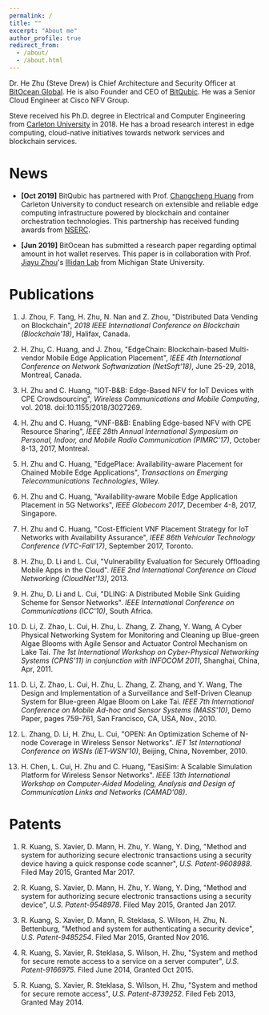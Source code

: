 ```yaml
---
permalink: /
title: ""
excerpt: "About me"
author_profile: true
redirect_from: 
  - /about/
  - /about.html
---
```


Dr. He Zhu (Steve Drew) is Chief Architecture and Security Officer at
[BitOcean Global](https://oceanex.pro/en/aboutus). He is also Founder
and CEO of [BitQubic](https://www.bitqubic.com). He was a Senior Cloud
Engineer at Cisco NFV Group.

Steve received his Ph.D. degree in Electrical and Computer Engineering from
[Carleton University](https://carleton.ca) in 2018. He has a broad research
interest in edge computing, cloud-native initiatives towards network services
and blockchain services.


News
======

* **[Oct 2019]** BitQubic has partnered with
Prof. [Changcheng Huang](http://www.sce.carleton.ca/faculty/huang.html)
from Carleton University to conduct research on extensible and reliable
edge computing infrastructure powered by blockchain and container orchestration
technologies. This partnership has received funding awards from
[NSERC](http://www.nserc-crsng.gc.ca/index_eng.asp). 

* **[Jun 2019]** BitOcean has submitted a research paper regarding
optimal amount in hot wallet reserves. This paper is in collaboration
with Prof. [Jiayu Zhou](http://jiayuzhou.github.io/)'s
[Illidan Lab](http://illidanlab.github.io/) from Michigan State University.


Publications
======

1.  J. Zhou, F. Tang, H. Zhu, N. Nan and Z. Zhou,
"Distributed Data Vending on Blockchain",
_2018 IEEE International Conference on Blockchain (Blockchain'18)_, Halifax, Canada.

1. H. Zhu, C. Huang, and J. Zhou,
"EdgeChain: Blockchain-based Multi-vendor Mobile Edge Application Placement",
_IEEE 4th International Conference on Network Softwarization (NetSoft'18)_,
June 25-29, 2018, Montreal, Canada.

1. H. Zhu and C. Huang,
"IOT-B&B: Edge-Based NFV for IoT Devices with CPE Crowdsourcing",
_Wireless Communications and Mobile Computing_, vol. 2018. doi:10.1155/2018/3027269.

1. H. Zhu and C. Huang,
"VNF-B&B: Enabling Edge-based NFV with CPE Resource Sharing",
_IEEE 28th Annual International Symposium on Personal, Indoor, and Mobile Radio
Communication (PIMRC'17)_, October 8-13, 2017, Montreal.

1. H. Zhu and C. Huang,
"EdgePlace: Availability-aware Placement for Chained Mobile Edge Applications",
_Transactions on Emerging Telecommunications Technologies_, Wiley.

1. H. Zhu and C. Huang,
"Availability-aware Mobile Edge Application Placement in 5G Networks",
_IEEE Globecom 2017_, December 4-8, 2017, Singapore.

1. H. Zhu and C. Huang,
"Cost-Efficient VNF Placement Strategy for IoT Networks with Availability Assurance",
_IEEE 86th Vehicular Technology Conference (VTC-Fall'17)_, September 2017, Toronto.

1. H. Zhu, D. Li and L. Cui,
"Vulnerability Evaluation for Securely Offloading Mobile Apps in the Cloud".
_IEEE 2nd International Conference on Cloud Networking (CloudNet'13)_, 2013.

1. H. Zhu, D. Li and L. Cui,
"DLING: A Distributed Mobile Sink Guiding Scheme for Sensor Networks".
_IEEE International Conference on Communications (ICC'10)_, South Africa.
  
1. D. Li, Z. Zhao, L. Cui, H. Zhu, L. Zhang, Z. Zhang, Y. Wang,
A Cyber Physical Networking System for Monitoring and Cleaning up Blue-green Algae
Blooms with Agile Sensor and Actuator Control Mechanism on Lake Tai.
_The 1st International Workshop on Cyber-Physical Networking Systems (CPNS'11)
in conjunction with INFOCOM 2011_, Shanghai, China, Apr, 2011.

1. D. Li, Z. Zhao, L. Cui, H. Zhu, L. Zhang, Z. Zhang, and Y. Wang,
The Design and Implementation of a Surveillance and Self-Driven Cleanup System for
Blue-green Algae Bloom on Lake Tai.
_IEEE 7th International Conference on Mobile Ad-hoc and Sensor Systems (MASS'10)_,
Demo Paper, pages 759-761, San Francisco, CA, USA, Nov., 2010.

1. L. Zhang, D. Li, H. Zhu, L. Cui,
"OPEN: An Optimization Scheme of N-node Coverage in Wireless Sensor Networks".
_IET 1st International Conference on WSNs (IET-WSN'10)_, Beijing, China, November, 2010.

1. H. Chen, L. Cui, H. Zhu and C. Huang,
"EasiSim: A Scalable Simulation Platform for Wireless Sensor Networks".
_IEEE 13th International Workshop on Computer-Aided Modeling, Analysis
and Design of Communication Links and Networks (CAMAD'08)_.


Patents
======

1. R. Kuang, S. Xavier, D. Mann, H. Zhu, Y. Wang, Y. Ding,
"Method and system for authorizing secure electronic transactions using a security device
having a quick response code scanner",
_U.S. Patent-9608988_. Filed May 2015, Granted Mar 2017.

1. R. Kuang, S. Xavier, D. Mann, H. Zhu, Y. Wang, Y. Ding,
"Method and system for authorizing secure electronic transactions using a security device",
_U.S. Patent-9548978_. Filed May 2015, Granted Jan 2017.

1. R. Kuang, S. Xavier, D. Mann, R. Steklasa, S. Wilson, H. Zhu, N. Bettenburg,
"Method and system for authenticating a security device",
_U.S. Patent-9485254_. Filed Mar 2015, Granted Nov 2016.

1. R. Kuang, S. Xavier, R. Steklasa, S. Wilson, H. Zhu,
"System and method for secure remote access to a service on a server computer",
_U.S. Patent-9166975_. Filed June 2014, Granted Oct 2015.

1. R. Kuang, S. Xavier, R. Steklasa, S. Wilson, H. Zhu,
"System and method for secure remote access",
_U.S. Patent-8739252_. Filed Feb 2013, Granted May 2014.

